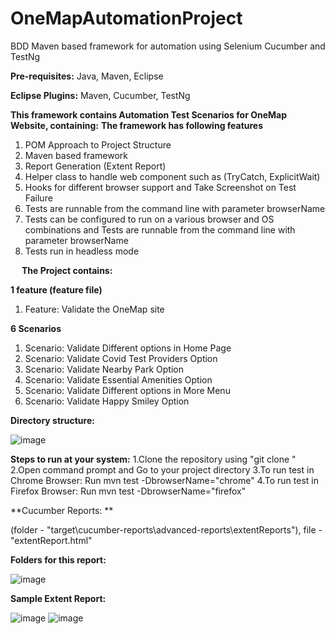 # OneMapAutomationProject
BDD Maven based framework for automation using Selenium Cucumber and TestNg

**Pre-requisites:**
Java,
Maven,
Eclipse

**Eclipse Plugins:**
Maven,
Cucumber,
TestNg

**This framework contains Automation Test Scenarios for OneMap Website, containing:**
**The framework has following features**
1.	POM Approach to Project Structure
2.	Maven based framework
3.	Report Generation (Extent Report)
4.	Helper class to handle web component such as (TryCatch, ExplicitWait)
5.	Hooks for different browser support and Take Screenshot on Test Failure
6.	Tests are runnable from the command line with parameter browserName
7.	Tests can be configured to run on a various browser and OS combinations and Tests are runnable from the command line with parameter browserName
8.	Tests run in headless mode

 
**The Project contains:**

**1 feature (feature file)**
1.	Feature: Validate the OneMap site

**6 Scenarios**
1.	Scenario: Validate Different options in Home Page
2.	Scenario: Validate Covid Test Providers Option
3.	Scenario: Validate Nearby Park Option
4.	Scenario: Validate Essential Amenities Option
5.	Scenario: Validate Different options in More Menu
6.	Scenario: Validate Happy Smiley Option



**Directory structure:**
 

![image](https://user-images.githubusercontent.com/86979987/124560934-f859f500-de5a-11eb-96d9-cc895e9c0c42.png)


**Steps to run at your system:**
1.Clone the repository using "git clone "
2.Open command prompt and Go to your project directory 
3.To run test in Chrome Browser: Run mvn test -DbrowserName="chrome"
4.To run test in Firefox Browser: Run mvn test -DbrowserName="firefox"

**Cucumber Reports: **

(folder - "target\cucumber-reports\advanced-reports\extentReports"), file - "extentReport.html"

**Folders for this report:**

![image](https://user-images.githubusercontent.com/86979987/124560992-04de4d80-de5b-11eb-96a9-75ad6984173d.png)

**Sample Extent Report:**

![image](https://user-images.githubusercontent.com/86979987/124561027-1162a600-de5b-11eb-843e-12a7af8d411a.png)
![image](https://user-images.githubusercontent.com/86979987/124561043-158ec380-de5b-11eb-93b2-cb7a8ec4e3ec.png)
